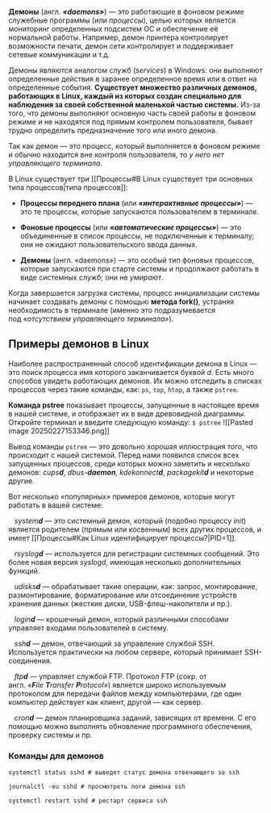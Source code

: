 **Демоны** (англ. **_«daemons»_**) — это работающие в фоновом режиме служебные программы (или _процессы_), целью которых является мониторинг определенных подсистем ОС и обеспечение её нормальной работы. Например, демон принтера контролирует возможности печати, демон сети контролирует и поддерживает сетевые коммуникации и т.д.

Демоны являются аналогом служб (_services_) в Windows: они выполняют определенные действия в заранее определенное время или в ответ на определенные события. **Существует множество различных демонов, работающих в Linux, каждый из которых создан специально для наблюдения за своей собственной маленькой частью системы.** Из-за того, что демоны выполняют основную часть своей работы в фоновом режиме и не находятся под прямым контролем пользователя, бывает трудно определить предназначение того или иного демона.

Так как демон — это процесс, который выполняется в фоновом режиме и обычно находится вне контроля пользователя, то _у него нет управляющего терминала_.

В Linux существует три [[Процессы#В Linux существует три основных типа процессов|типа процессов]]:

- **Процессы переднего плана** (или _**«интерактивные процессы»**_) — это те процессы, которые запускаются пользователем в терминале.

- **Фоновые процессы** (или _**«автоматические процессы»**_) — это объединенные в список процессы, не подключенные к терминалу; они не ожидают пользовательского ввода данных.

- **Демоны** (англ. «daemons») — это особый тип фоновых процессов, которые запускаются при старте системы и продолжают работать в виде системных служб; они не _умирают_.

Когда завершается загрузка системы, процесс инициализации системы начинает создавать демоны с помощью **метода fork()**, устраняя необходимость в терминале (именно это подразумевается под _«отсутствием управляющего терминала»_).

## Примеры демонов в Linux

Наиболее распространенный способ идентификации демона в Linux — это поиск процесса имя которого заканчивается буквой _d._ Есть много способов увидеть работающих демонов. Их можно отследить в списках процессов через такие команды, как: `ps`, `top`, `htop`, а также `pstree`.

**Команда pstree** показывает процессы, запущенные в настоящее время в нашей системе, и отображает их в виде древовидной диаграммы. Откройте терминал и введите следующую команду:
`$ pstree`
![[Pasted image 20250227153346.png]]

Вывод команды `pstree` — это довольно хорошая иллюстрация того, что происходит с нашей системой. Перед нами появился список всех запущенных процессов, среди которых можно заметить и несколько демонов: _cups**d**_, _dbus-_**_daemon_**, _kdekonnect**d**_, _packagekit**d**_ и некоторые другие.

Вот несколько «популярных» примеров демонов, которые могут работать в вашей системе:

   _system**d**_ — это системный демон, который (подобно процессу _init_) является родителем (прямым или косвенным) всех других процессов, и имеет [[Процессы#Как Linux идентифицирует процессы?|PID=1]].

   _rsyslog**d**_ — используется для регистрации системных сообщений. Это более новая версия _syslogd_, имеющая несколько дополнительных функций.

   _udisks**d**_ — обрабатывает такие операции, как: запрос, монтирование, размонтирование, форматирование или отсоединение устройств хранения данных (жесткие диски, USB-флеш-накопители и пр.).

   _login**d**_ — крошечный демон, который различными способами управляет входами пользователей в систему.

   _ssh**d**_ — демон, отвечающий за управление службой SSH. Используется практически на любом сервере, который принимает SSH-соединения.

   _ftp**d**_ — управляет службой FTP. Протокол FTP (сокр. от англ. _«**F**ile **T**ransfer **P**rotocol»_) является широко используемым протоколом для передачи файлов между компьютерами, где один компьютер действует как клиент, другой — как сервер.

   _cron**d**_ — демон планировщика заданий, зависящих от времени. С его помощью можно выполнять обновление программного обеспечения, проверку системы и пр.

### Команды для демонов

```
systemctl status sshd # выведет статус демона отвечающего за ssh

journalctl -eu sshd # просмотреть логи демона ssh

systemctl restart sshd # рестарт сервиса ssh
``` 